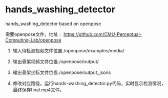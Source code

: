 # hands_washing_detector
hands_washing_detector based on openpose

需要openpose文件，地址：
https://github.com/CMU-Perceptual-Computing-Lab/openpose

1. 输入待检测视频文件位置./openpose/examples/media/

2. 输出骨架视频文件位置./openpose/output/

3. 输出骨架坐标文件位置./openpose/output_jsons

4. 修改对应路径，运行hands-washing_detector.py代码，实时显示检测情况，最终保存final.mp4文件。
